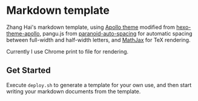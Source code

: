 # Markdown template

Zhang Hai's markdown template, using [Apollo theme](https://github.com/sanographix/tumblr/tree/master/apollo) modified from [hexo-theme-apollo](https://github.com/joyceim/hexo-theme-apollo), pangu.js from [paranoid-auto-spacing](https://github.com/vinta/paranoid-auto-spacing) for automatic spacing between full-width and half-width letters, and [MathJax](https://github.com/mathjax/MathJax) for TeX rendering.

Currently I use Chrome print to file for rendering.

## Get Started

Execute `deploy.sh` to generate a template for your own use, and then start writing your markdown documents from the template.
